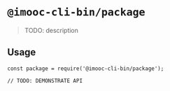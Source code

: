 # `@imooc-cli-bin/package`

> TODO: description

## Usage

```
const package = require('@imooc-cli-bin/package');

// TODO: DEMONSTRATE API
```
